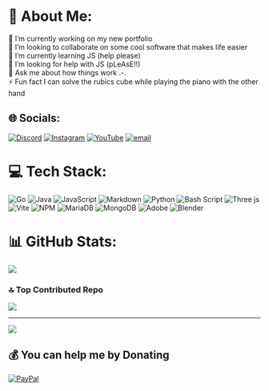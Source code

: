 # 💫 About Me:
🔭 I’m currently working on my new portfolio<br>👯 I’m looking to collaborate on some cool software that makes life easier<br>🌱 I’m currently learning JS (help please)<br>🤝 I’m looking for help with JS (pLeAsE!!)<br>💬 Ask me about how things work .-.<br>⚡ Fun fact I can solve the rubics cube while playing the piano with the other hand


## 🌐 Socials:
[![Discord](https://img.shields.io/badge/Discord-%237289DA.svg?logo=discord&logoColor=white)](https://discord.gg/simzahn) [![Instagram](https://img.shields.io/badge/Instagram-%23E4405F.svg?logo=Instagram&logoColor=white)](https://instagram.com/simon.hochi) [![YouTube](https://img.shields.io/badge/YouTube-%23FF0000.svg?logo=YouTube&logoColor=white)](https://youtube.com/@simonhochenberger4523) [![email](https://img.shields.io/badge/Email-D14836?logo=gmail&logoColor=white)](mailto:simon.hochenberger@gmail.com) 

# 💻 Tech Stack:
![Go](https://img.shields.io/badge/go-%2300ADD8.svg?style=for-the-badge&logo=go&logoColor=white) ![Java](https://img.shields.io/badge/java-%23ED8B00.svg?style=for-the-badge&logo=openjdk&logoColor=white) ![JavaScript](https://img.shields.io/badge/javascript-%23323330.svg?style=for-the-badge&logo=javascript&logoColor=%23F7DF1E) ![Markdown](https://img.shields.io/badge/markdown-%23000000.svg?style=for-the-badge&logo=markdown&logoColor=white) ![Python](https://img.shields.io/badge/python-3670A0?style=for-the-badge&logo=python&logoColor=ffdd54) ![Bash Script](https://img.shields.io/badge/bash_script-%23121011.svg?style=for-the-badge&logo=gnu-bash&logoColor=white) ![Three js](https://img.shields.io/badge/threejs-black?style=for-the-badge&logo=three.js&logoColor=white) ![Vite](https://img.shields.io/badge/vite-%23646CFF.svg?style=for-the-badge&logo=vite&logoColor=white) ![NPM](https://img.shields.io/badge/NPM-%23CB3837.svg?style=for-the-badge&logo=npm&logoColor=white) ![MariaDB](https://img.shields.io/badge/MariaDB-003545?style=for-the-badge&logo=mariadb&logoColor=white) ![MongoDB](https://img.shields.io/badge/MongoDB-%234ea94b.svg?style=for-the-badge&logo=mongodb&logoColor=white) ![Adobe](https://img.shields.io/badge/adobe-%23FF0000.svg?style=for-the-badge&logo=adobe&logoColor=white) ![Blender](https://img.shields.io/badge/blender-%23F5792A.svg?style=for-the-badge&logo=blender&logoColor=white)
# 📊 GitHub Stats:
![](https://nirzak-streak-stats.vercel.app/?user=Simzahn001&theme=github_dark&hide_border=true)<br/>


### 🔝 Top Contributed Repo
![](https://github-contributor-stats.vercel.app/api?username=Simzahn001&limit=5&theme=github_dark&combine_all_yearly_contributions=true)

---
[![](https://visitcount.itsvg.in/api?id=Simzahn001&icon=0&color=0)](https://visitcount.itsvg.in)

  ## 💰 You can help me by Donating
  [![PayPal](https://img.shields.io/badge/PayPal-00457C?style=for-the-badge&logo=paypal&logoColor=white)](https://paypal.me/SimonHochenberger) 

  
<!-- Proudly created with GPRM ( https://gprm.itsvg.in ) -->
